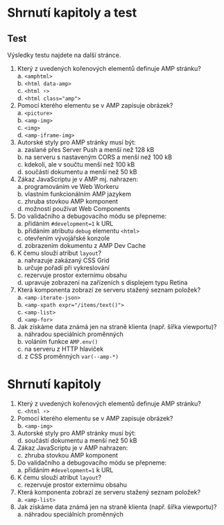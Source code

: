 # Shrnutí kapitoly a test

## Test

Výsledky testu najdete na další stránce.

1. Který z uvedených kořenových elementů definuje AMP stránku?  
a. `<amphtml>`  
b. `<html data-amp>`  
c. `<html ⚡>`  
d. `<html class="amp">`
2. Pomocí kterého elementu se v AMP zapisuje obrázek?  
a. `<picture>`  
b. `<amp-img>`  
c. `<img>`  
d. `<amp-iframe-img>`
3. Autorské styly pro AMP stránky musí být:  
a. zaslané přes Server Push a menší než 128 kB  
b. na serveru s nastaveným CORS a menší než 100 kB  
c. kdekoli, ale v součtu menší než 100 kB  
d. součástí dokumentu a menší než 50 kB
4. Zákaz JavaScriptu je v AMP mj. nahrazen:  
a. programováním ve Web Workeru  
b. vlastním funkcionálním AMP jazykem  
c. zhruba stovkou AMP komponent  
d. možností používat Web Components
5. Do validačního a debugovacího módu se přepneme:  
a. přidáním `#development=1` k URL  
b. přidáním atributu `debug` elementu `<html>`  
c. otevřením vývojářské konzole  
d. zobrazením dokumentu z AMP Dev Cache
6. K čemu slouží atribut `layout`?  
a. nahrazuje zakázaný CSS Grid  
b. určuje pořadí při vykreslování  
c. rezervuje prostor externímu obsahu  
d. upravuje zobrazení na zařízeních s displejem typu Retina
7. Která komponenta zobrazí ze serveru stažený seznam položek?  
a. `<amp-iterate-json>`  
b. `<amp-xpath expr="/items/text()">`  
c. `<amp-list>`  
d. `<amp-for>`
8. Jak získáme data známá jen na straně klienta (např. šířka viewportu)?  
a. náhradou speciálních proměnných  
b. voláním funkce `AMP.env()`  
c. na serveru z HTTP hlaviček  
d. z CSS proměnných `var(--amp-*)`

# Shrnutí kapitoly

1. Který z uvedených kořenových elementů definuje AMP stránku?  
c. `<html ⚡>`
2. Pomocí kterého elementu se v AMP zapisuje obrázek?  
b. `<amp-img>`
3. Autorské styly pro AMP stránky musí být:  
d. součástí dokumentu a menší než 50 kB
4. Zákaz JavaScriptu je v AMP nahrazen:  
c. zhruba stovkou AMP komponent
5. Do validačního a debugovacího módu se přepneme:  
a. přidáním `#development=1` k URL
6. K čemu slouží atribut `layout`?  
c. rezervuje prostor externímu obsahu
7. Která komponenta zobrazí ze serveru stažený seznam položek?  
a. `<amp-list>`
8. Jak získáme data známá jen na straně klienta (např. šířka viewportu)?  
a. náhradou speciálních proměnných
